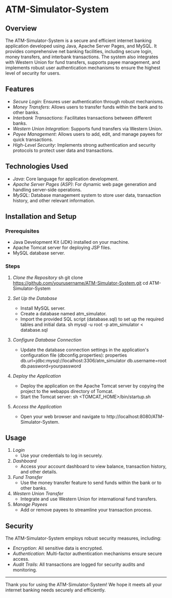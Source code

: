 # ATM-Simulator-System

## Overview
The ATM-Simulator-System is a secure and efficient internet banking application developed using Java, Apache Server Pages, and MySQL. It provides comprehensive net banking facilities, including secure login, money transfers, and interbank transactions. The system also integrates with Western Union for fund transfers, supports payee management, and implements robust user authentication mechanisms to ensure the highest level of security for users.

## Features
- *Secure Login*: Ensures user authentication through robust mechanisms.
- *Money Transfers*: Allows users to transfer funds within the bank and to other banks.
- *Interbank Transactions*: Facilitates transactions between different banks.
- *Western Union Integration*: Supports fund transfers via Western Union.
- *Payee Management*: Allows users to add, edit, and manage payees for quick transactions.
- *High-Level Security*: Implements strong authentication and security protocols to protect user data and transactions.

## Technologies Used
- *Java*: Core language for application development.
- *Apache Server Pages (ASP)*: For dynamic web page generation and handling server-side operations.
- *MySQL*: Database management system to store user data, transaction history, and other relevant information.

## Installation and Setup
### Prerequisites
- Java Development Kit (JDK) installed on your machine.
- Apache Tomcat server for deploying JSP files.
- MySQL database server.

### Steps
1. *Clone the Repository*
   sh
   git clone https://github.com/yourusername/ATM-Simulator-System.git
   cd ATM-Simulator-System
   

2. *Set Up the Database*
   - Install MySQL server.
   - Create a database named atm_simulator.
   - Import the provided SQL script (database.sql) to set up the required tables and initial data.
     sh
     mysql -u root -p atm_simulator < database.sql
     

3. *Configure Database Connection*
   - Update the database connection settings in the application's configuration file (dbconfig.properties):
     properties
     db.url=jdbc:mysql://localhost:3306/atm_simulator
     db.username=root
     db.password=yourpassword
     

4. *Deploy the Application*
   - Deploy the application on the Apache Tomcat server by copying the project to the webapps directory of Tomcat.
   - Start the Tomcat server:
     sh
     <TOMCAT_HOME>/bin/startup.sh
     

5. *Access the Application*
   - Open your web browser and navigate to http://localhost:8080/ATM-Simulator-System.

## Usage
1. *Login*
   - Use your credentials to log in securely.
2. *Dashboard*
   - Access your account dashboard to view balance, transaction history, and other details.
3. *Fund Transfer*
   - Use the money transfer feature to send funds within the bank or to other banks.
4. *Western Union Transfer*
   - Integrate and use Western Union for international fund transfers.
5. *Manage Payees*
   - Add or remove payees to streamline your transaction process.

## Security
The ATM-Simulator-System employs robust security measures, including:
- *Encryption*: All sensitive data is encrypted.
- *Authentication*: Multi-factor authentication mechanisms ensure secure access.
- *Audit Trails*: All transactions are logged for security audits and monitoring.


---

Thank you for using the ATM-Simulator-System! We hope it meets all your internet banking needs securely and efficiently.
